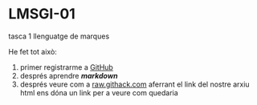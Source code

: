 # LMSGI-01
tasca 1 llenguatge de marques

He fet tot això:
1. primer registrarme a [GitHub](https://github.com/)
2. després aprendre ***markdown*** 
3. després veure com a  [raw.githack.com](http://raw.githack.com)   aferrant el link del nostre arxiu html ens dóna un link per a veure com quedaria

